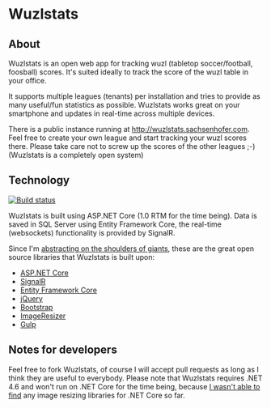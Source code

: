 # Wuzlstats

## About

Wuzlstats is an open web app for tracking wuzl (tabletop soccer/football, foosball) scores. It's suited ideally to track the score of the wuzl table in your office.

It supports multiple leagues (tenants) per installation and tries to provide as many useful/fun statistics as possible. Wuzlstats works great on your smartphone and updates in real-time across multiple devices.

There is a public instance running at http://wuzlstats.sachsenhofer.com. Feel free to create your own league and start tracking your wuzl scores there. Please take care not to screw up the scores of the other leagues ;-) (Wuzlstats is a completely open system)

## Technology

[![Build status](https://ci.appveyor.com/api/projects/status/mbyycfkhuekda2r3?svg=true)](https://ci.appveyor.com/project/saxx/wuzlstats)

Wuzlstats is built using ASP.NET Core (1.0 RTM for the time being). Data is saved in SQL Server using Entity Framework Core, the real-time (websockets) functionality is provided by SignalR.

Since I'm [abstracting on the shoulders of giants](http://www.hanselman.com/blog/WeAreAbstractingOnTheShouldersOfGiants.aspx), these are the great open source libraries that Wuzlstats is built upon:

* [ASP.NET Core](http://www.asp.net/core)
* [SignalR](http://signalr.net/)
* [Entity Framework Core](https://ef.readthedocs.io/en/latest/)
* [jQuery](https://jquery.com/)
* [Bootstrap](http://getbootstrap.com/)
* [ImageResizer](http://imageresizing.net/)
* [Gulp](http://gulpjs.com/)


## Notes for developers

Feel free to fork Wuzlstats, of course I will accept pull requests as long as I think they are useful to everybody. Please note that Wuzlstats requires .NET 4.6 and won't run on .NET Core for the time being, because [I wasn't able to find](http://stackoverflow.com/questions/30528236/image-resizing-with-net-core) any image resizing libraries for .NET Core so far.
